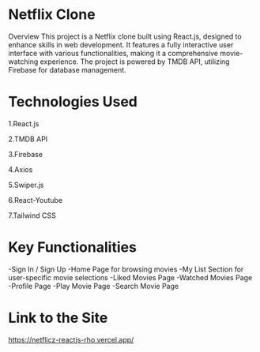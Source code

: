 # Netflix Clone


Overview
This project is a Netflix clone built using React.js, designed to enhance skills in web development. It features a fully interactive user interface with various functionalities, making it a comprehensive movie-watching experience. The project is powered by TMDB API, utilizing Firebase for database management.
# Technologies Used
1.React.js

2.TMDB API

3.Firebase

4.Axios

5.Swiper.js

6.React-Youtube

7.Tailwind CSS






# Key Functionalities
-Sign In / Sign Up
-Home Page for browsing movies
-My List Section for user-specific movie selections
-Liked Movies Page
-Watched Movies Page
-Profile Page
-Play Movie Page
-Search Movie Page
# Link to the Site
  https://netflicz-reactjs-rho.vercel.app/
